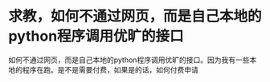 # 求教，如何不通过网页，而是自己本地的python程序调用优旷的接口

如何不通过网页，而是自己本地的python程序调用优旷的接口。因为我有一些本地的程序在跑。是不是需要付费，如果是的话，如何付费申请